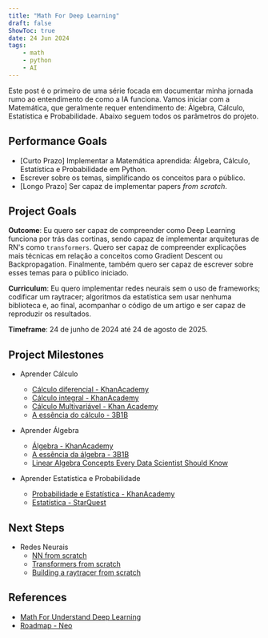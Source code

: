 ```yaml
---
title: "Math For Deep Learning"
draft: false
ShowToc: true
date: 24 Jun 2024
tags:
    - math
    - python
    - AI
---
```


Este post é o primeiro de uma série focada em documentar minha jornada rumo ao entendimento de como a IA funciona. Vamos iniciar com a Matemática, que geralmente requer entendimento de: Álgebra, Cálculo, Estatística e Probabilidade. Abaixo seguem todos os parâmetros do projeto.

## Performance Goals

* [Curto Prazo] Implementar a Matemática aprendida: Álgebra, Cálculo, Estatística e Probabilidade em Python.
* Escrever sobre os temas, simplificando os conceitos para o público.
* [Longo Prazo] Ser capaz de implementar papers _from scratch_.
  
## Project Goals
**Outcome**: Eu quero ser capaz de compreender como Deep Learning funciona por trás das cortinas, sendo capaz de implementar arquiteturas de RN's como `transformers`. Quero ser capaz de compreender explicações mais técnicas em relação a conceitos como Gradient Descent ou Backpropagation. Finalmente, também quero ser capaz de escrever sobre esses temas para o público iniciado.

**Curriculum**: Eu quero implementar redes neurais sem o uso de frameworks; codificar um raytracer; algoritmos da estatística sem usar nenhuma biblioteca e, ao final, acompanhar o código de um artigo e ser capaz de reproduzir os resultados.

**Timeframe**: 24 de junho de 2024 até 24 de agosto de 2025.

## Project Milestones
* Aprender Cálculo
  - [Cálculo diferencial - KhanAcademy](https://pt.khanacademy.org/profile/me/courses)
  - [Cálculo integral - KhanAcademy](https://pt.khanacademy.org/math/integral-calculus)
  - [Cálculo Multivariável - Khan Academy](https://pt.khanacademy.org/math/multivariable-calculus)
  - [A essência do cálculo - 3B1B](https://www.youtube.com/watch?v=WUvTyaaNkzM&list=PLZHQObOWTQDMsr9K-rj53DwVRMYO3t5Yr)

* Aprender Álgebra
  - [Álgebra - KhanAcademy](https://pt.khanacademy.org/math/linear-algebra)
  - [A essência da álgebra - 3B1B](https://www.youtube.com/watch?v=fNk_zzaMoSs&list=PLZHQObOWTQDPD3MizzM2xVFitgF8hE_ab)
  - [Linear Algebra Concepts Every Data Scientist Should Know](https://medium.com/bitgrit-data-science-publication/linear-algebra-concepts-every-data-scientist-should-know-18b00bd453dd)

* Aprender Estatística e Probabilidade
  - [Probabilidade e Estatística - KhanAcademy](https://pt.khanacademy.org/math/statistics-probability)
  - [Estatística - StarQuest](https://www.youtube.com/watch?v=qBigTkBLU6g&list=PLblh5JKOoLUK0FLuzwntyYI10UQFUhsY9)

## Next Steps 
* Redes Neurais
  - [NN from scratch](https://www.youtube.com/watch?v=Wo5dMEP_BbI&list=PLQVvvaa0QuDcjD5BAw2DxE6OF2tius3V3)
  - [Transformers from scratch](https://www.youtube.com/watch?v=ISNdQcPhsts)
  - [Building a raytracer from scratch](https://www.youtube.com/watch?v=KaCe63v4D_Q&list=PL8ENypDVcs3H-TxOXOzwDyCm5f2fGXlIS)

## References
- [Math For Understand Deep Learning](https://www.amazon.com/Math-Deep-Learning-Understand-Networks/dp/1718501900)
- [Roadmap - Neo](https://medium.com/bitgrit-data-science-publication/a-roadmap-to-learn-ai-in-2024-cc30c6aa6e16#3aff)
